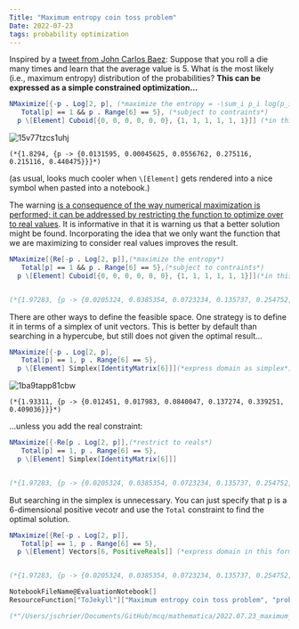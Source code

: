 ```yaml
---
Title: "Maximum entropy coin toss problem"
Date: 2022-07-23
tags: probability optimization
---
```


Inspired by a [tweet from John Carlos Baez](https://twitter.com/johncarlosbaez/status/1550527728272543744):  Suppose that you roll a die many times and learn that the average value is 5. What is the most likely (i.e., maximum entropy) distribution of the probabilities? **This can be expressed as a simple constrained optimization...**

```mathematica
NMaximize[{-p . Log[2, p], (*maximize the entropy = -\sum_i p_i log(p_i) *)
   Total[p] == 1 && p . Range[6] == 5}, (*subject to contraints*)
  p \[Element] Cuboid[{0, 0, 0, 0, 0, 0}, {1, 1, 1, 1, 1, 1}]] (*in this domain*)

```

![15v77tzcs1uhj](/blog/images/2022/7/23/15v77tzcs1uhj.png)

```
(*{1.8294, {p -> {0.0131595, 0.00045625, 0.0556762, 0.275116, 0.215116, 0.440475}}}*)
```

(as usual, looks much cooler when `\[Element]` gets rendered into a nice symbol when pasted into a notebook.)

The warning [is a consequence of the way numerical maximization is performed; it can be addressed by restricting the function to optimize over to real values](https://mathematica.stackexchange.com/questions/59706/maximize-violating-constraints). It is informative in that it is warning us that a better solution might be found.   Incorporating the idea that we only want the function that we are maximizing to consider real values improves the result.  

```mathematica
NMaximize[{Re[-p . Log[2, p]],(*maximize the entropy*)
   Total[p] == 1 && p . Range[6] == 5},(*subject to contraints*)
  p \[Element] Cuboid[{0, 0, 0, 0, 0, 0}, {1, 1, 1, 1, 1, 1}]](*in this domain*)


(*{1.97283, {p -> {0.0205324, 0.0385354, 0.0723234, 0.135737, 0.254752, 0.47812}}}*)
```

There are other ways to define the feasible space.  One strategy is to define it in terms of a simplex of unit vectors.  This is better by default than searching in a hypercube, but still does not given the optimal result...

```mathematica
NMaximize[{-p . Log[2, p], 
   Total[p] == 1, p . Range[6] == 5}, 
  p \[Element] Simplex[IdentityMatrix[6]]](*express domain as simplex*)

```

![1ba9tapp81cbw](/blog/images/2022/7/23/1ba9tapp81cbw.png)

```
(*{1.93311, {p -> {0.012451, 0.017983, 0.0840047, 0.137274, 0.339251, 0.409036}}}*)
```

...unless you add the real constraint:

```mathematica
NMaximize[{-Re[p . Log[2, p]],(*restrict to reals*)
   Total[p] == 1, p . Range[6] == 5}, 
  p \[Element] Simplex[IdentityMatrix[6]]]


(*{1.97283, {p -> {0.0205324, 0.0385354, 0.0723234, 0.135737, 0.254752, 0.47812}}}*)
```

But searching in the simplex is unnecessary.  You can just specify that p is a 6-dimensional positive vecotr and use the `Total` constraint to find the optimal solution.

```mathematica
NMaximize[{Re[-p . Log[2, p]], 
   Total[p] == 1, p . Range[6] == 5}, 
  p \[Element] Vectors[6, PositiveReals]] (*express domain in this form*)


(*{1.97283, {p -> {0.0205324, 0.0385354, 0.0723234, 0.135737, 0.254752, 0.47812}}}*)
```

```mathematica
NotebookFileName@EvaluationNotebook[]
ResourceFunction["ToJekyll"]["Maximum entropy coin toss problem", "probability optimization"];

(*"/Users/jschrier/Documents/GitHub/mcq/mathematica/2022.07.23_maximum_entropy.nb"*)
```
